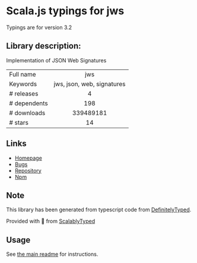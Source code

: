
# Scala.js typings for jws

Typings are for version 3.2

## Library description:
Implementation of JSON Web Signatures

|                    |                 |
| ------------------ | :-------------: |
| Full name          | jws |
| Keywords           | jws, json, web, signatures |
| # releases         | 4 |
| # dependents       | 198 |
| # downloads        | 339489181 |
| # stars            | 14 |

## Links
- [Homepage](https://github.com/brianloveswords/node-jws#readme)
- [Bugs](https://github.com/brianloveswords/node-jws/issues)
- [Repository](https://github.com/brianloveswords/node-jws)
- [Npm](https://www.npmjs.com/package/jws)
    


## Note
This library has been generated from typescript code from [DefinitelyTyped](https://definitelytyped.org).

Provided with :purple_heart: from [ScalablyTyped](https://github.com/oyvindberg/ScalablyTyped)

## Usage
See [the main readme](../../readme.md) for instructions.


